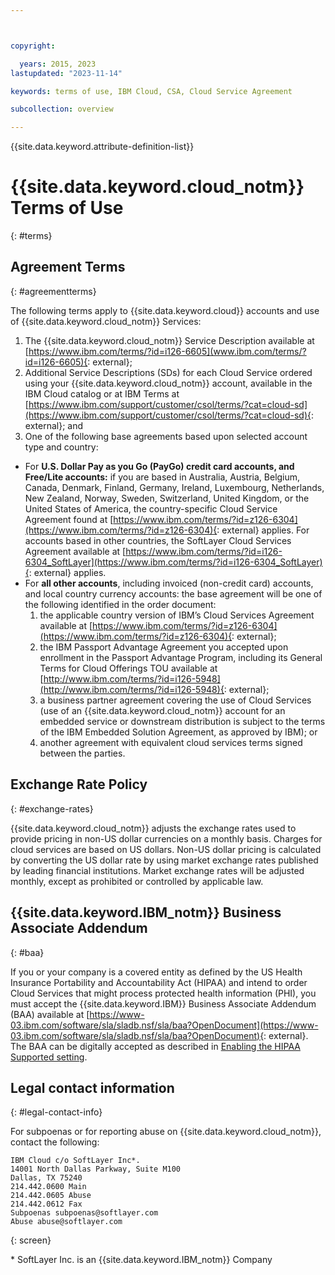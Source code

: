 ```yaml
---



copyright:

  years: 2015, 2023
lastupdated: "2023-11-14"

keywords: terms of use, IBM Cloud, CSA, Cloud Service Agreement

subcollection: overview

---
```


{{site.data.keyword.attribute-definition-list}}

# {{site.data.keyword.cloud_notm}} Terms of Use
{: #terms}

## Agreement Terms
{: #agreementterms}

The following terms apply to {{site.data.keyword.cloud}} accounts and use of {{site.data.keyword.cloud_notm}} Services:

1. The {{site.data.keyword.cloud_notm}} Service Description available at [https://www.ibm.com/terms/?id=i126-6605](www.ibm.com/terms/?id=i126-6605){: external};
2. Additional Service Descriptions (SDs) for each Cloud Service ordered using your {{site.data.keyword.cloud_notm}} account, available in the IBM Cloud catalog or at IBM Terms at [https://www.ibm.com/support/customer/csol/terms/?cat=cloud-sd](https://www.ibm.com/support/customer/csol/terms/?cat=cloud-sd){: external}; and
3. One of the following base agreements based upon selected account type and country:

- For **U.S. Dollar Pay as you Go (PayGo) credit card accounts, and Free/Lite accounts:** if you are based in Australia, Austria, Belgium, Canada, Denmark, Finland, Germany, Ireland, Luxembourg, Netherlands, New Zealand, Norway, Sweden, Switzerland, United Kingdom, or the United States of America, the country-specific Cloud Service Agreement found at [https://www.ibm.com/terms/?id=z126-6304](https://www.ibm.com/terms/?id=z126-6304){: external} applies. For accounts based in other countries, the SoftLayer Cloud Services Agreement available at [https://www.ibm.com/terms/?id=i126-6304_SoftLayer](https://www.ibm.com/terms/?id=i126-6304_SoftLayer){: external} applies.
- For **all other accounts**, including invoiced (non-credit card) accounts, and local country currency accounts: the base agreement will be one of the following identified in the order document:
   1. the applicable country version of IBM’s Cloud Services Agreement available at [https://www.ibm.com/terms/?id=z126-6304](https://www.ibm.com/terms/?id=z126-6304){: external};
   1. the IBM Passport Advantage Agreement you accepted upon enrollment in the Passport Advantage Program, including its General Terms for Cloud Offerings TOU available at [http://www.ibm.com/terms/?id=i126-5948](http://www.ibm.com/terms/?id=i126-5948){: external};
   1. a business partner agreement covering the use of Cloud Services (use of an {{site.data.keyword.cloud_notm}} account for an embedded service or downstream distribution is subject to the terms of the IBM Embedded Solution Agreement, as approved by IBM); or
   1. another agreement with equivalent cloud services terms signed between the parties.



## Exchange Rate Policy
{: #exchange-rates}

{{site.data.keyword.cloud_notm}} adjusts the exchange rates used to provide pricing in non-US dollar currencies on a monthly basis. Charges for cloud services are based on US dollars. Non-US dollar pricing is calculated by converting the US dollar rate by using market exchange rates published by leading financial institutions. Market exchange rates will be adjusted monthly, except as prohibited or controlled by applicable law.


## {{site.data.keyword.IBM_notm}} Business Associate Addendum
{: #baa}

If you or your company is a covered entity as defined by the US Health Insurance Portability and Accountability Act (HIPAA) and intend to order Cloud Services that might process protected health information (PHI), you must accept the {{site.data.keyword.IBM}} Business Associate Addendum (BAA) available at [https://www-03.ibm.com/software/sla/sladb.nsf/sla/baa?OpenDocument](https://www-03.ibm.com/software/sla/sladb.nsf/sla/baa?OpenDocument){: external}. The BAA can be digitally accepted as described in [Enabling the HIPAA Supported setting](/docs/account?topic=account-enabling-hipaa).

## Legal contact information
{: #legal-contact-info}

For subpoenas or for reporting abuse on {{site.data.keyword.cloud_notm}}, contact the following:

```text
IBM Cloud c/o SoftLayer Inc*.
14001 North Dallas Parkway, Suite M100
Dallas, TX 75240
214.442.0600 Main
214.442.0605 Abuse
214.442.0612 Fax
Subpoenas subpoenas@softlayer.com
Abuse abuse@softlayer.com
```
{: screen}

\* SoftLayer Inc. is an {{site.data.keyword.IBM_notm}} Company
